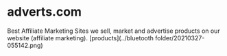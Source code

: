 # adverts.com
Best Affiliate Marketing Sites
we sell, market and advertise products on our website  (affiliate marketing).
[products](../bluetooth folder/20210327-055142.png)
